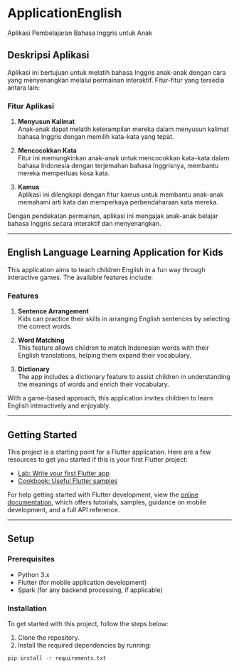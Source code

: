 # ApplicationEnglish

Aplikasi Pembelajaran Bahasa Inggris untuk Anak

## Deskripsi Aplikasi

Aplikasi ini bertujuan untuk melatih bahasa Inggris anak-anak dengan cara yang menyenangkan melalui permainan interaktif. Fitur-fitur yang tersedia antara lain:

### Fitur Aplikasi

1. **Menyusun Kalimat**  
   Anak-anak dapat melatih keterampilan mereka dalam menyusun kalimat bahasa Inggris dengan memilih kata-kata yang tepat.

2. **Mencocokkan Kata**  
   Fitur ini memungkinkan anak-anak untuk mencocokkan kata-kata dalam bahasa Indonesia dengan terjemahan bahasa Inggrisnya, membantu mereka memperluas kosa kata.

3. **Kamus**  
   Aplikasi ini dilengkapi dengan fitur kamus untuk membantu anak-anak memahami arti kata dan memperkaya perbendaharaan kata mereka.

Dengan pendekatan permainan, aplikasi ini mengajak anak-anak belajar bahasa Inggris secara interaktif dan menyenangkan.

---

## English Language Learning Application for Kids

This application aims to teach children English in a fun way through interactive games. The available features include:

### Features

1. **Sentence Arrangement**  
   Kids can practice their skills in arranging English sentences by selecting the correct words.

2. **Word Matching**  
   This feature allows children to match Indonesian words with their English translations, helping them expand their vocabulary.

3. **Dictionary**  
   The app includes a dictionary feature to assist children in understanding the meanings of words and enrich their vocabulary.

With a game-based approach, this application invites children to learn English interactively and enjoyably.

---

## Getting Started

This project is a starting point for a Flutter application. Here are a few resources to get you started if this is your first Flutter project:

- [Lab: Write your first Flutter app](https://docs.flutter.dev/get-started/codelab)
- [Cookbook: Useful Flutter samples](https://docs.flutter.dev/cookbook)

For help getting started with Flutter development, view the
[online documentation](https://docs.flutter.dev/), which offers tutorials,
samples, guidance on mobile development, and a full API reference.

---

## Setup

### Prerequisites
- Python 3.x
- Flutter (for mobile application development)
- Spark (for any backend processing, if applicable)

### Installation
To get started with this project, follow the steps below:

1. Clone the repository.
2. Install the required dependencies by running:

```bash
pip install -r requirements.txt
